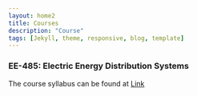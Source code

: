 ```yaml
---
layout: home2
title: Courses
description: "Course"
tags: [Jekyll, theme, responsive, blog, template]
---
```


### EE-485: Electric Energy Distribution Systems
The course syllabus can be found at [Link](https://catalog.wsu.edu/General/Courses/BySubject/E_E)
